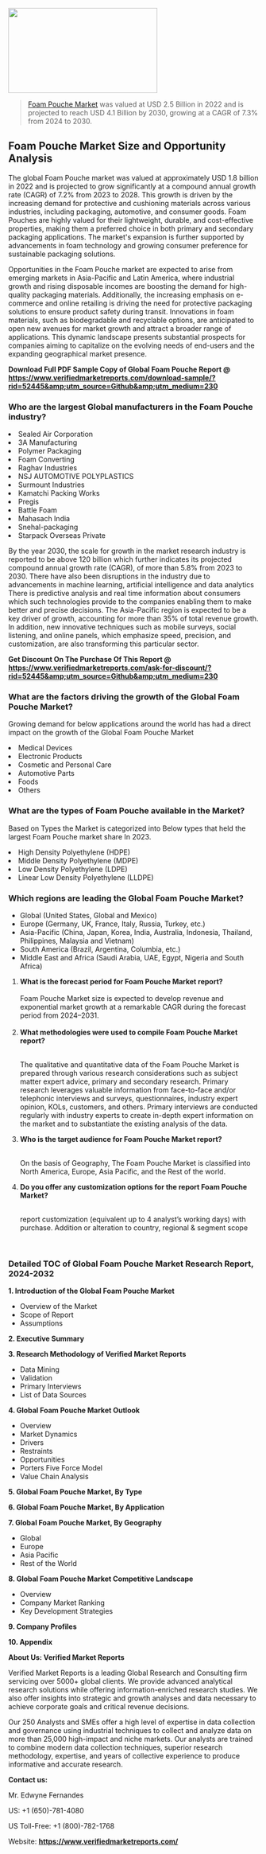 <img src="https://ffe5etoiles.com/wp-content/uploads/2024/12/MST1-300x171.png" alt="" width="300" height="171" class="alignnone size-medium wp-image-20088" /><blockquote><p><p><a href="https://www.verifiedmarketreports.com/download-sample/?rid=52445&utm_source=Github&utm_medium=230" target="_blank">Foam Pouche Market</a> was valued at USD 2.5 Billion in 2022 and is projected to reach USD 4.1 Billion by 2030, growing at a CAGR of 7.3% from 2024 to 2030.</p></blockquote><p><h2>Foam Pouche Market Size and Opportunity Analysis</h2> <p>The global Foam Pouche market was valued at approximately USD 1.8 billion in 2022 and is projected to grow significantly at a compound annual growth rate (CAGR) of 7.2% from 2023 to 2028. This growth is driven by the increasing demand for protective and cushioning materials across various industries, including packaging, automotive, and consumer goods. Foam Pouches are highly valued for their lightweight, durable, and cost-effective properties, making them a preferred choice in both primary and secondary packaging applications. The market's expansion is further supported by advancements in foam technology and growing consumer preference for sustainable packaging solutions.</p> <p>Opportunities in the Foam Pouche market are expected to arise from emerging markets in Asia-Pacific and Latin America, where industrial growth and rising disposable incomes are boosting the demand for high-quality packaging materials. Additionally, the increasing emphasis on e-commerce and online retailing is driving the need for protective packaging solutions to ensure product safety during transit. Innovations in foam materials, such as biodegradable and recyclable options, are anticipated to open new avenues for market growth and attract a broader range of applications. This dynamic landscape presents substantial prospects for companies aiming to capitalize on the evolving needs of end-users and the expanding geographical market presence.</p> </p><p class=""><strong>Download Full PDF Sample Copy of Global Foam Pouche Report @ <a href="https://www.verifiedmarketreports.com/download-sample/?rid=52445&amp;utm_source=Github&amp;utm_medium=230" target="_blank">https://www.verifiedmarketreports.com/download-sample/?rid=52445&amp;utm_source=Github&amp;utm_medium=230</a></strong></p><h3 id="" class="">Who are the largest Global manufacturers in the Foam Pouche industry?</h3><p><li>Sealed Air Corporation</li><li> 3A Manufacturing</li><li> Polymer Packaging</li><li> Foam Converting</li><li> Raghav Industries</li><li> NSJ AUTOMOTIVE POLYPLASTICS</li><li> Surmount Industries</li><li> Kamatchi Packing Works</li><li> Pregis</li><li> Battle Foam</li><li> Mahasach India</li><li> Snehal-packaging</li><li> Starpack Overseas Private</li></p><div class=""><div class="" dir="" data-message-author-role="" data-message-id="" data-message-model-slug=""><div class=""><div class=""><div class=""><div class="" dir="" data-message-author-role="" data-message-id="" data-message-model-slug=""><div class=""><div class=""><p>By the year 2030, the scale for growth in the market research industry is reported to be above 120 billion which further indicates its projected compound annual growth rate (CAGR), of more than 5.8% from 2023 to 2030. There have also been disruptions in the industry due to advancements in machine learning, artificial intelligence and data analytics There is predictive analysis and real time information about consumers which such technologies provide to the companies enabling them to make better and precise decisions. The Asia-Pacific region is expected to be a key driver of growth, accounting for more than 35% of total revenue growth. In addition, new innovative techniques such as mobile surveys, social listening, and online panels, which emphasize speed, precision, and customization, are also transforming this particular sector.</p><p><strong>Get Discount On The Purchase Of This Report @&nbsp; <a href="https://www.verifiedmarketreports.com/ask-for-discount/?rid=52445&amp;utm_source=Github&amp;utm_medium=230" target="_blank">https://www.verifiedmarketreports.com/ask-for-discount/?rid=52445&amp;utm_source=Github&amp;utm_medium=230</a></strong></p></div></div></div></div></div></div></div></div><h3 id="" class="">What are the factors driving the growth of the Global Foam Pouche Market?</h3><p id="" class="">Growing demand for below applications around the world has had a direct impact on the growth of the Global Foam Pouche Market</p><p id="" class=""><li>Medical Devices</li><li> Electronic Products</li><li> Cosmetic and Personal Care</li><li> Automotive Parts</li><li> Foods</li><li> Others</li></p><h3 id="" class="">What are the types of Foam Pouche available in the Market?</h3><p id="" class="">Based on Types the Market is categorized into Below types that held the largest Foam Pouche market share In 2023.</p><p id="" class=""><li>High Density Polyethylene (HDPE)</li><li> Middle Density Polyethylene (MDPE)</li><li> Low Density Polyethylene (LDPE)</li><li> Linear Low Density Polyethylene (LLDPE)</li></p><h3 id="" class="">Which regions are leading the Global Foam Pouche Market?</h3><ul><li>Global (United States, Global and Mexico)</li><li>Europe (Germany, UK, France, Italy, Russia, Turkey, etc.)</li><li>Asia-Pacific (China, Japan, Korea, India, Australia, Indonesia, Thailand, Philippines, Malaysia and Vietnam)</li><li>South America (Brazil, Argentina, Columbia, etc.)</li><li>Middle East and Africa (Saudi Arabia, UAE, Egypt, Nigeria and South Africa)</li></ul><p><ol><li><strong>What is the forecast period for Foam Pouche Market report?<br /></strong><br /><span data-sheets-root="1" data-sheets-value="{&quot;1&quot;:2,&quot;2&quot;:&quot;XXXX size is expected to develop revenue and exponential market growth at a remarkable CAGR during the forecast period from 2024&ndash;2030.&quot;}" data-sheets-userformat="{&quot;2&quot;:12674,&quot;4&quot;:{&quot;1&quot;:2,&quot;2&quot;:16776960},&quot;10&quot;:2,&quot;11&quot;:0,&quot;15&quot;:&quot;Arial&quot;,&quot;16&quot;:12}">Foam Pouche Market size is expected to develop revenue and exponential market growth at a remarkable CAGR during the forecast period from 2024&ndash;2031.</span><br /><br /></li><li><strong>What methodologies were used to compile Foam Pouche Market report?<br /><br /></strong><p>The qualitative and quantitative data of the&nbsp;Foam Pouche Market is prepared through various research considerations such as subject matter expert advice, primary and secondary research. Primary research leverages valuable information from face-to-face and/or telephonic interviews and surveys, questionnaires, industry expert opinion, KOLs, customers, and others. Primary interviews are conducted regularly with industry experts to create in-depth expert information on the market and to substantiate the existing analysis of the data.&nbsp;</p></li><li><strong>Who is the target audience for Foam Pouche Market report?<br /><br /></strong><p>On the basis of Geography, The&nbsp;Foam Pouche Market is classified into North America, Europe, Asia Pacific, and the Rest of the world.</p></li><li><strong>Do you offer any customization options for the report Foam Pouche Market?<br /><br /></strong><p>report customization (equivalent up to 4 analyst&rsquo;s working days) with purchase. Addition or alteration to country, regional &amp; segment scope</p><p>&nbsp;</p></li></ol></p><h3 id="" class="">Detailed TOC of Global Foam Pouche Market Research Report, 2024-2032</h3><p id="" class=""><strong>1. Introduction of the Global Foam Pouche Market</strong></p><ul><li>Overview of the Market</li><li>Scope of Report</li><li>Assumptions</li></ul><p id="" class=""><strong>2. Executive Summary</strong></p><p id="" class=""><strong>3. Research Methodology of&nbsp;Verified Market Reports</strong></p><ul><li>Data Mining</li><li>Validation</li><li>Primary Interviews</li><li>List of Data Sources</li></ul><p id="" class=""><strong>4. Global Foam Pouche Market Outlook</strong></p><ul><li>Overview</li><li>Market Dynamics</li><li>Drivers</li><li>Restraints</li><li>Opportunities</li><li>Porters Five Force Model</li><li>Value Chain Analysis</li></ul><p id="" class=""><strong>5. Global Foam Pouche Market, By&nbsp;Type</strong></p><p id="" class=""><strong>6. Global Foam Pouche Market, By Application</strong></p><p id="" class=""><strong>7. Global Foam Pouche Market, By Geography</strong></p><ul><li>Global</li><li>Europe</li><li>Asia Pacific</li><li>Rest of the World</li></ul><p id="" class=""><strong>8. Global Foam Pouche Market Competitive Landscape</strong></p><ul><li>Overview</li><li>Company Market Ranking</li><li>Key Development Strategies</li></ul><p id="" class=""><strong>9. Company Profiles</strong></p><p id="" class=""><strong>10. Appendix</strong></p><p id="" class=""><strong>About Us: Verified Market Reports</strong></p><p id="" class="">Verified Market Reports is a leading Global Research and Consulting firm servicing over 5000+ global clients. We provide advanced analytical research solutions while offering information-enriched research studies. We also offer insights into strategic and growth analyses and data necessary to achieve corporate goals and critical revenue decisions.</p><p id="" class="">Our 250 Analysts and SMEs offer a high level of expertise in data collection and governance using industrial techniques to collect and analyze data on more than 25,000 high-impact and niche markets. Our analysts are trained to combine modern data collection techniques, superior research methodology, expertise, and years of collective experience to produce informative and accurate research.</p><p id="" class=""><strong>Contact us:</strong></p><p id="" class="">Mr. Edwyne Fernandes</p><p id="" class="">US: +1 (650)-781-4080</p><p id="" class="">US Toll-Free: +1 (800)-782-1768</p><p id="" class="">Website: <a target="" data-test-app-aware-link=""><strong>https://www.verifiedmarketreports.com/</strong></a></p>
